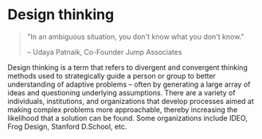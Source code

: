 # Design thinking

>"In an ambiguous situation, you don't know what you don't know."
>
>– Udaya Patnaik, Co-Founder Jump Associates

Design thinking is a term that refers to divergent and convergent thinking methods used to strategically guide a person or group to better understanding of adaptive problems – often by generating a large array of ideas and questioning underlying assumptions. There are a variety of individuals, institutions, and organizations that develop processes aimed at making complex problems more approachable, thereby increasing the likelihood that a solution can be found. Some organizations include IDEO, Frog Design, Stanford D.School, etc.